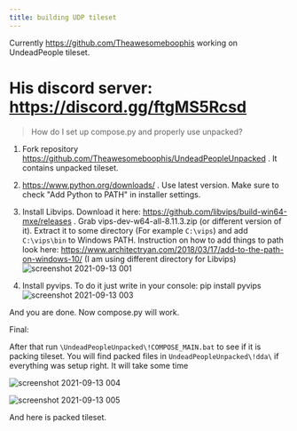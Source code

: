 ```yaml
---
title: building UDP tileset
---
```


Currently https://github.com/Theawesomeboophis working on UndeadPeople tileset.

# His discord server: https://discord.gg/ftgMS5Rcsd

> How do I set up compose.py and properly use unpacked?

1. Fork repository https://github.com/Theawesomeboophis/UndeadPeopleUnpacked . It contains unpacked
   tileset.
2. https://www.python.org/downloads/ . Use latest version. Make sure to check "Add Python to PATH"
   in installer settings.
3. Install Libvips. Download it here: https://github.com/libvips/build-win64-mxe/releases . Grab
   vips-dev-w64-all-8.11.3.zip (or different version of it). Extract it to some directory (For
   example `C:\vips`) and add `C:\vips\bin` to Windows PATH. Instruction on how to add things to path
   look here: https://www.architectryan.com/2018/03/17/add-to-the-path-on-windows-10/ (I am using
   different directory for Libvips)
   ![screenshot 2021-09-13 001](https://user-images.githubusercontent.com/17512620/133093842-ef200cef-898a-4b5b-8a8e-23588e768483.png)

4. Install pyvips. To do it just write in your console: pip install pyvips
   ![screenshot 2021-09-13 003](https://user-images.githubusercontent.com/17512620/133094097-04750819-c729-473c-a1c9-f87b00e5bf9c.png)

And you are done. Now compose.py will work.

Final:

After that run `\UndeadPeopleUnpacked\!COMPOSE_MAIN.bat` to see if it is packing tileset. You will
find packed files in `UndeadPeopleUnpacked\!dda\` if everything was setup right. It will take some
time

![screenshot 2021-09-13 004](https://user-images.githubusercontent.com/17512620/133094442-30e28aad-4304-4710-8674-7314f2987473.png)

![screenshot 2021-09-13 005](https://user-images.githubusercontent.com/17512620/133094858-e123f137-a8e9-4d69-bae4-d28c065d9a81.png)

And here is packed tileset.
